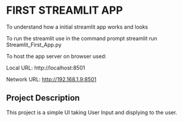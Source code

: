 # FIRST STREAMLIT APP

To understand how a initial streamlit app works and looks

To run the streamlit use in the command prompt
  streamlit run Streamlit_First_App.py

To host the app server on browser used:

  Local URL: http://localhost:8501
  
  Network URL: http://192.168.1.9:8501

## Project Description

This project is a simple UI taking User Input and displying to the user. 
